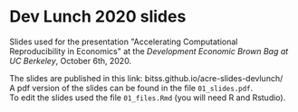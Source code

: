 # Dev Lunch 2020 slides

Slides used for the presentation "Accelerating Computational Reproducibility in Economics" at the *Development Economic Brown Bag at UC Berkeley*, October 6th, 2020.  

The slides are published in this link: bitss.github.io/acre-slides-devlunch/   
A pdf version of the slides can be found in the file `01_slides.pdf`.  
To edit the slides used the file `01_files.Rmd` (you will need R and Rstudio).   
